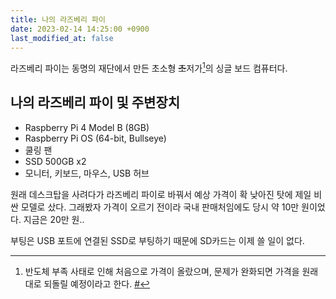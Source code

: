 ```yaml
---
title: 나의 라즈베리 파이
date: 2023-02-14 14:25:00 +0900
last_modified_at: false
---
```


라즈베리 파이는 동명의 재단에서 만든 초소형 ~~초~~저가[^1]의 싱글 보드 컴퓨터다.

## 나의 라즈베리 파이 및 주변장치

- Raspberry Pi 4 Model B (8GB)
- Raspberry Pi OS (64-bit, Bullseye)
- 쿨링 팬
- SSD 500GB x2
- 모니터, 키보드, 마우스, USB 허브

원래 데스크탑을 사려다가 라즈베리 파이로 바꿔서 예상 가격이 확 낮아진 탓에 제일 비싼 모델로 샀다.
그래봤자 가격이 오르기 전이라 국내 판매처임에도 당시 약 10만 원이었다. 지금은 20만 원..

부팅은 USB 포트에 연결된 SSD로 부팅하기 때문에 SD카드는 이제 쓸 일이 없다.



[^1]: 반도체 부족 사태로 인해 처음으로 가격이 올랐으며, 문제가 완화되면 가격을 원래대로 되돌릴 예정이라고 한다. [#](https://www.raspberrypi.com/news/supply-chain-shortages-and-our-first-ever-price-increase/)
